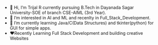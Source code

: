 - 👋 Hi, I’m Trijal R currently pursuing B.Tech in Dayanada Sagar University-SOE of branch CSE-AIML (3rd Year).
- 👀 I’m interested in AI and ML and recenlty in Full_Stack_Development.
- 🌱 I’m currently learning  Java/C(Data Structures) and tkinter(python) for GUI for simple apps.
- ❤️Recently Learning Full Stack Development and building creative Websites

